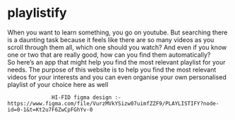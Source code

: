 # playlistify

When you want to learn something, you go on youtube. But searching there is a daunting task because it feels like there are so many videos as you scroll through them all, which one should you watch? And even if you know one or two that are really good, how can you find them automatically?  	                       
         	So here’s an app that might help you find the most relevant playlist for your needs. The purpose of this website is to help you find the most relevant videos for your interests and you can even organise your own personalised playlist of your choice here as well
                  
                  HI-FID figma design :- https://www.figma.com/file/VurzMVkYSizw07uimfZZF9/PLAYLISTIFY?node-id=0-1&t=Kt2u7F6ZwCpFGhYv-0
